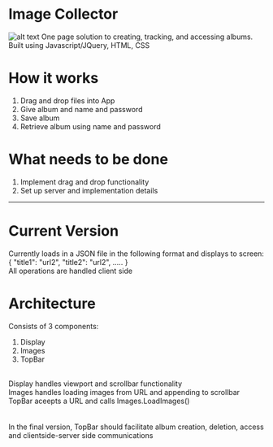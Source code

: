 # Image Collector

![alt text](https://cdn.discordapp.com/attachments/454248926963564556/465474355690733568/PicturesCollector.jpg)
One page solution to creating, tracking, and accessing albums.
Built using Javascript/JQuery, HTML, CSS

# How it works
1. Drag and drop files into App
2. Give album and name and password 
3. Save album
4. Retrieve album using name and password

# What needs to be done
1. Implement drag and drop functionality
2. Set up server and implementation details

--------------------------------------------------------------------------------------------------------
# Current Version
Currently loads in a JSON file in the following format and displays to screen:
{
  "title1": "url2",
  "title2": "url2",
  .....
}
<br/>
All operations are handled client side
# Architecture
Consists of 3 components:<br/>
1. Display<br/>
2. Images<br/>
3. TopBar<br/>
<br/>
Display handles viewport and scrollbar functionality<br/>
Images handles loading images from URL and appending to scrollbar<br/>
TopBar aceepts a URL and calls Images.LoadImages()<br/>
<br/>
<br/>
In the final version, TopBar should facilitate album creation, deletion, access and clientside-server side communications
